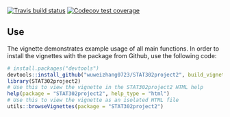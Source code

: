 <!-- badges: start -->
[![Travis build status](https://travis-ci.com/wuweizhang0723/STAT302project2.svg?branch=master)](https://travis-ci.com/wuweizhang0723/STAT302project2)
[![Codecov test coverage](https://codecov.io/gh/wuweizhang0723/STAT302project2/branch/master/graph/badge.svg)](https://codecov.io/gh/wuweizhang0723/STAT302project2?branch=master)
<!-- badges: end -->

## Use

The vignette demonstrates example usage of all main functions.
In order to install the vignettes with the package from Github, use the following code:

``` r
# install.packages("devtools")
devtools::install_github("wuweizhang0723/STAT302project2", build_vignette = TRUE, build_opts = c())
library(STAT302project2)
# Use this to view the vignette in the STAT302project2 HTML help
help(package = "STAT302project2", help_type = "html")
# Use this to view the vignette as an isolated HTML file
utils::browseVignettes(package = "STAT302project2")
```
